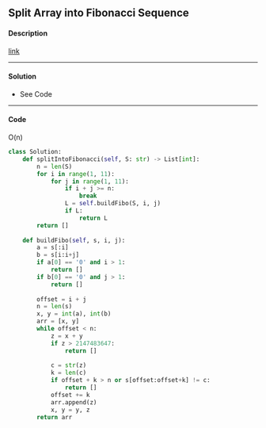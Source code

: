 ## Split Array into Fibonacci Sequence

#### Description

[link](https://leetcode.com/problems/split-array-into-fibonacci-sequence/)

---

#### Solution

- See Code

---

#### Code

O(n)

```python
class Solution:
    def splitIntoFibonacci(self, S: str) -> List[int]:
        n = len(S)
        for i in range(1, 11):
            for j in range(1, 11):
                if i + j >= n:
                    break
                L = self.buildFibo(S, i, j)
                if L:
                    return L
        return []
    
    def buildFibo(self, s, i, j):
        a = s[:i]
        b = s[i:i+j]
        if a[0] == '0' and i > 1:
            return []
        if b[0] == '0' and j > 1:
            return []
        
        offset = i + j
        n = len(s)
        x, y = int(a), int(b)
        arr = [x, y]
        while offset < n:
            z = x + y
            if z > 2147483647:
                return []
            
            c = str(z)
            k = len(c)
            if offset + k > n or s[offset:offset+k] != c:
                return []
            offset += k
            arr.append(z)
            x, y = y, z
        return arr
```